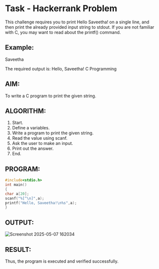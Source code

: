 # Task - Hackerrank Problem

This challenge requires you to print Hello Saveetha! on a single line, and then print the already provided input string to stdout. If you are not familiar with C, you may want to read about the printf() command.

## Example:

Saveetha

The required output is: Hello, Saveetha! C Programming

## AIM:
To write a C program to print the given string.
## ALGORITHM:
1. Start.
2. Define a variables.
3. Write a program to print the given string.
4. Read the value using scanf.
5. Ask the user to make an input.
6. Print out the answer.
7. End.
## PROGRAM:
```c program
#include<stdio.h>
int main()
{
char a[20];
scanf("%[^\n]",a);
printf("Hello, Saveetha!\n%s",a);
}
```
## OUTPUT:
![Screenshot 2025-05-07 162034](https://github.com/user-attachments/assets/86acc6c3-a3df-4376-b4dc-b21f2b1d922d)
## RESULT:
Thus, the program is executed and verified successfully.
